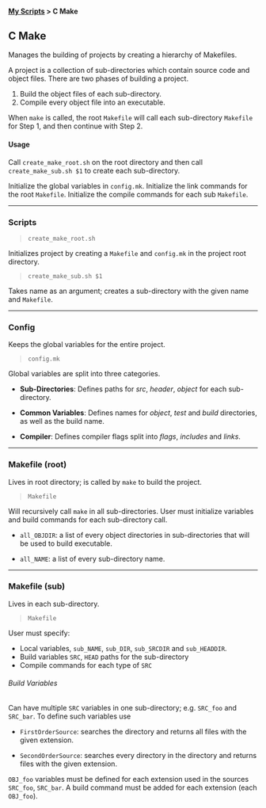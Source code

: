 #### [My Scripts](root.html) > C Make

## C Make
Manages the building of projects by creating a hierarchy of Makefiles.

A project is a collection of sub-directories which contain source code and object files. There are two phases of building a project.

1. Build the object files of each sub-directory.
2. Compile every object file into an executable.

When `make` is called, the root `Makefile` will call each sub-directory `Makefile` for Step 1, and then continue with Step 2.

#### Usage
Call `create_make_root.sh` on the root directory and then call `create_make_sub.sh $1` to create each sub-directory. 

Initialize the global variables in `config.mk`. Initialize the link commands for the root `Makefile`. Initialize the compile commands for each sub `Makefile`. 

---

### Scripts

> `create_make_root.sh`

Initializes project by creating a `Makefile` and `config.mk` in the project root directory.

> `create_make_sub.sh $1`

Takes name as an argument; creates a sub-directory with the given name and `Makefile`.

---

### Config
Keeps the global variables for the entire project.

> `config.mk`

Global variables are split into three categories.

- **Sub-Directories**: Defines paths for *src*, *header*, *object* for each sub-directory.

- **Common Variables**: Defines names for *object*, *test* and *build* directories, as well as the build name.

- **Compiler**: Defines compiler flags split into *flags*, *includes* and *links*.

---

### Makefile (root)
Lives in root directory; is called by `make` to build the project. 

> `Makefile`

Will recursively call `make` in all sub-directories. User must initialize variables and build commands for each sub-directory call.

- `all_OBJDIR`: a list of every object directories in sub-directories that will be used to build executable.

- `all_NAME`: a list of every sub-directory name.

---

### Makefile (sub)
Lives in each sub-directory.

> `Makefile`

User must specify: 

- Local variables, `sub_NAME`, `sub_DIR`, `sub_SRCDIR` and `sub_HEADDIR`.
- Build variables `SRC`, `HEAD` paths for the sub-directory
- Compile commands for each type of `SRC`

###### Build Variables

Can have multiple `SRC` variables in one sub-directory; e.g. `SRC_foo` and `SRC_bar`. To define such variables use

- `FirstOrderSource`: searches the directory and returns all files with the given extension.

- `SecondOrderSource`: searches every directory in the directory and returns files with the given extension.

`OBJ_foo` variables must be defined for each extension used in the sources `SRC_foo`, `SRC_bar`. A build command must be added for each extension (each `OBJ_foo`).
